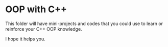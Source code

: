 # OOP with C++

This folder will have mini-projects and codes that you could use to learn or reinforce your C++ OOP knowledge.

I hope it helps you.
